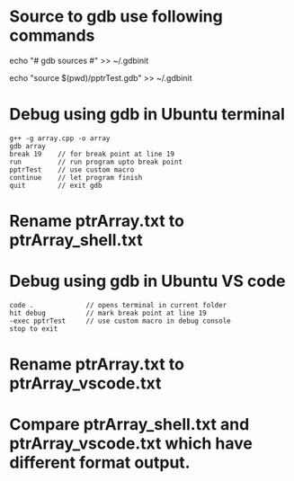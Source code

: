 # Source to gdb use following commands 

echo "# gdb sources #" >> ~/.gdbinit

echo "source $(pwd)/pptrTest.gdb" >> ~/.gdbinit

# Debug using gdb in Ubuntu terminal
```
g++ -g array.cpp -o array  
gdb array  
break 19    // for break point at line 19  
run 	    // run program upto break point  
pptrTest    // use custom macro  
continue    // let program finish  
quit        // exit gdb  
```

# Rename ptrArray.txt to ptrArray_shell.txt

# Debug using gdb in Ubuntu VS code
```
code .             // opens terminal in current folder
hit debug          // mark break point at line 19
-exec pptrTest     // use custom macro in debug console
stop to exit
```

# Rename ptrArray.txt to ptrArray_vscode.txt

# Compare ptrArray_shell.txt and ptrArray_vscode.txt which have different format output.
